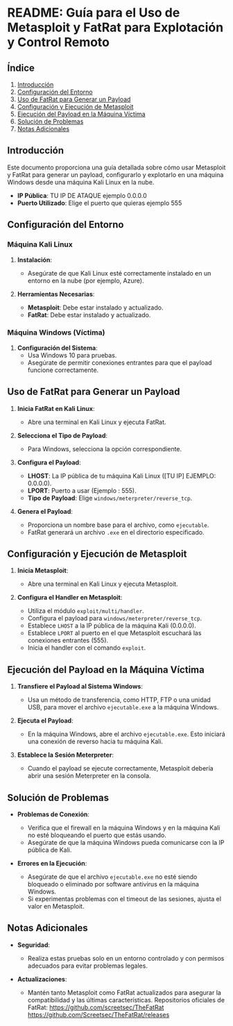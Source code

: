 # README: Guía para el Uso de Metasploit y FatRat para Explotación y Control Remoto

## Índice
1. [Introducción](#introducción)
2. [Configuración del Entorno](#configuración-del-entorno)
3. [Uso de FatRat para Generar un Payload](#uso-de-fatrat-para-generar-un-payload)
4. [Configuración y Ejecución de Metasploit](#configuración-y-ejecución-de-metasploit)
5. [Ejecución del Payload en la Máquina Víctima](#ejecución-del-payload-en-la-máquina-víctima)
6. [Solución de Problemas](#solución-de-problemas)
7. [Notas Adicionales](#notas-adicionales)

## Introducción

Este documento proporciona una guía detallada sobre cómo usar Metasploit y FatRat para generar un payload, configurarlo y explotarlo en una máquina Windows desde una máquina Kali Linux en la nube.

- **IP Pública**: TU IP DE ATAQUE ejemplo 0.0.0.0
- **Puerto Utilizado**: Elige el puerto que quieras ejemplo 555

## Configuración del Entorno

### Máquina Kali Linux

1. **Instalación**: 
   - Asegúrate de que Kali Linux esté correctamente instalado en un entorno en la nube (por ejemplo, Azure).

2. **Herramientas Necesarias**:
   - **Metasploit**: Debe estar instalado y actualizado.
   - **FatRat**: Debe estar instalado y actualizado.

### Máquina Windows (Víctima)

1. **Configuración del Sistema**:
   - Usa Windows 10 para pruebas.
   - Asegúrate de permitir conexiones entrantes para que el payload funcione correctamente.

## Uso de FatRat para Generar un Payload

1. **Inicia FatRat en Kali Linux**:
   - Abre una terminal en Kali Linux y ejecuta FatRat.

2. **Selecciona el Tipo de Payload**:
   - Para Windows, selecciona la opción correspondiente.

3. **Configura el Payload**:
   - **LHOST**: La IP pública de tu máquina Kali Linux ([TU IP] EJEMPLO: 0.0.0.0).
   - **LPORT**: Puerto a usar (Ejemplo : 555).
   - **Tipo de Payload**: Elige `windows/meterpreter/reverse_tcp`.

4. **Genera el Payload**:
   - Proporciona un nombre base para el archivo, como `ejecutable`.
   - FatRat generará un archivo `.exe` en el directorio especificado.

## Configuración y Ejecución de Metasploit

1. **Inicia Metasploit**:
   - Abre una terminal en Kali Linux y ejecuta Metasploit.

2. **Configura el Handler en Metasploit**:
   - Utiliza el módulo `exploit/multi/handler`.
   - Configura el payload para `windows/meterpreter/reverse_tcp`.
   - Establece `LHOST` a la IP pública de la máquina Kali (0.0.0.0).
   - Establece `LPORT` al puerto en el que Metasploit escuchará las conexiones entrantes (555).
   - Inicia el handler con el comando `exploit`.

## Ejecución del Payload en la Máquina Víctima

1. **Transfiere el Payload al Sistema Windows**:
   - Usa un método de transferencia, como HTTP, FTP o una unidad USB, para mover el archivo `ejecutable.exe` a la máquina Windows.

2. **Ejecuta el Payload**:
   - En la máquina Windows, abre el archivo `ejecutable.exe`. Esto iniciará una conexión de reverso hacia tu máquina Kali.

3. **Establece la Sesión Meterpreter**:
   - Cuando el payload se ejecute correctamente, Metasploit debería abrir una sesión Meterpreter en la consola.

## Solución de Problemas

- **Problemas de Conexión**:
   - Verifica que el firewall en la máquina Windows y en la máquina Kali no esté bloqueando el puerto que estás usando.
   - Asegúrate de que la máquina Windows pueda comunicarse con la IP pública de Kali.

- **Errores en la Ejecución**:
   - Asegúrate de que el archivo `ejecutable.exe` no esté siendo bloqueado o eliminado por software antivirus en la máquina Windows.
   - Si experimentas problemas con el timeout de las sesiones, ajusta el valor en Metasploit.

## Notas Adicionales

- **Seguridad**:
   - Realiza estas pruebas solo en un entorno controlado y con permisos adecuados para evitar problemas legales.

- **Actualizaciones**:
   - Mantén tanto Metasploit como FatRat actualizados para asegurar la compatibilidad y las últimas características.
Repositorios oficiales de FatRat:
https://github.com/screetsec/TheFatRat
https://github.com/Screetsec/TheFatRat/releases
